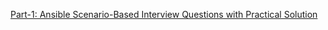 [Part-1: Ansible Scenario-Based Interview Questions with Practical Solution](https://youtu.be/CRe8MuNKkKI?si=oop8VIgCml4SxyWf)
